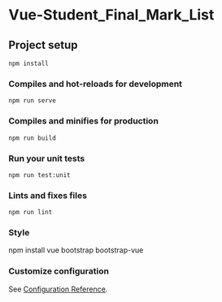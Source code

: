 # Vue-Student_Final_Mark_List

## Project setup
```
npm install
```

### Compiles and hot-reloads for development
```
npm run serve
```

### Compiles and minifies for production
```
npm run build
```

### Run your unit tests
```
npm run test:unit
```

### Lints and fixes files
```
npm run lint
```
### Style

npm install vue bootstrap bootstrap-vue

### Customize configuration
See [Configuration Reference](https://cli.vuejs.org/config/).



